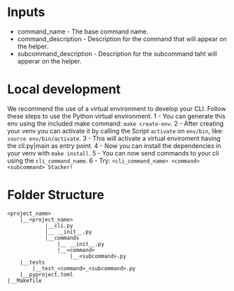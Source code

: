 # Inputs

- command_name - The base command name.
- command_description - Description for the command that will appear on the helper.
- subcommand_description - Description for the subcommand taht will apperar on the helper.

# Local development

We recommend the use of a virtual environment to develop your CLI. Follow these steps to use the Python virtual environment.
1 - You can generate this env using the included make command: `make create-env`.
2 - After creating your venv you can activate it by calling the Script `activate` on `env/bin`, like: `source env/bin/activate`.
3 - This will activate a virtual enviroment having the cli.py|main as entry point.
4 - Now you can install the dependencies in your venv with `make install`.
5 - You can now send commands to your cli using the `cli_command_name`.
6 - Try: `<cli_command_name> <command> <subcommand> Stacker!`

# Folder Structure

```
<project_name>
	|__<project_name>
			|__cli.py
			|__ __init__.py
			|__commands
				|__ __init__.py
                |__<command>
                	|__<subcommand>.py
	|__tests
		|__test_<command>_<subcommand>.py
	|__pyproject.toml
|__Makefile
```